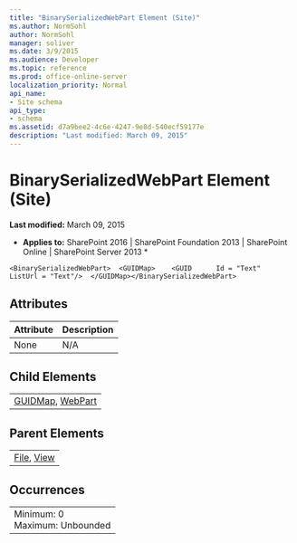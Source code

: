 ```yaml
---
title: "BinarySerializedWebPart Element (Site)"
ms.author: NormSohl
author: NormSohl
manager: soliver
ms.date: 3/9/2015
ms.audience: Developer
ms.topic: reference
ms.prod: office-online-server
localization_priority: Normal
api_name:
- Site schema
api_type:
- schema
ms.assetid: d7a9bee2-4c6e-4247-9e8d-540ecf59177e
description: "Last modified: March 09, 2015"
---
```


# BinarySerializedWebPart Element (Site)

 **Last modified:** March 09, 2015 
  
 * **Applies to:** SharePoint 2016 | SharePoint Foundation 2013 | SharePoint Online | SharePoint Server 2013 * 
  
```
<BinarySerializedWebPart>  <GUIDMap>    <GUID      Id = "Text"      ListUrl = "Text"/>  </GUIDMap></BinarySerializedWebPart>
```

## Attributes

|**Attribute**|**Description**|
|:-----|:-----|
|None  <br/> |N/A  <br/> |
   
## Child Elements

||
|:-----|
|[GUIDMap](guidmap-element-site.md), [WebPart](webpart-element-site.md)|
   
## Parent Elements

||
|:-----|
|[File](file-element.md), [View](view-element-site.md)|
   
## Occurrences

||
|:-----|
|Minimum: 0  <br/> Maximum: Unbounded  <br/> |
   

